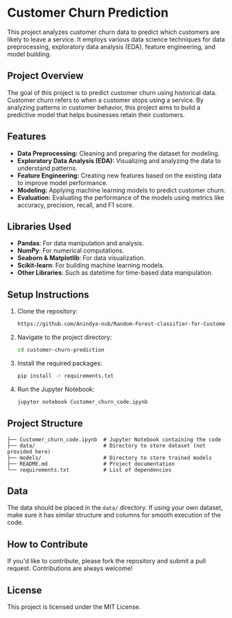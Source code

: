 
# Customer Churn Prediction

This project analyzes customer churn data to predict which customers are likely to leave a service. It employs various data science techniques for data preprocessing, exploratory data analysis (EDA), feature engineering, and model building.

## Project Overview

The goal of this project is to predict customer churn using historical data. Customer churn refers to when a customer stops using a service. By analyzing patterns in customer behavior, this project aims to build a predictive model that helps businesses retain their customers.

## Features

- **Data Preprocessing:** Cleaning and preparing the dataset for modeling.
- **Exploratory Data Analysis (EDA):** Visualizing and analyzing the data to understand patterns.
- **Feature Engineering:** Creating new features based on the existing data to improve model performance.
- **Modeling:** Applying machine learning models to predict customer churn.
- **Evaluation:** Evaluating the performance of the models using metrics like accuracy, precision, recall, and F1 score.

## Libraries Used

- **Pandas**: For data manipulation and analysis.
- **NumPy**: For numerical computations.
- **Seaborn & Matplotlib**: For data visualization.
- **Scikit-learn**: For building machine learning models.
- **Other Libraries**: Such as datetime for time-based data manipulation.

## Setup Instructions

1. Clone the repository:
   ```bash
   https://github.com/Anindya-nub/Random-Forest-classifier-for-Customer-Churn.git
   ```

2. Navigate to the project directory:
   ```bash
   cd customer-churn-prediction
   ```

3. Install the required packages:
   ```bash
   pip install -r requirements.txt
   ```

4. Run the Jupyter Notebook:
   ```bash
   jupyter notebook Customer_churn_code.ipynb
   ```

## Project Structure

```
├── Customer_churn_code.ipynb  # Jupyter Notebook containing the code
├── data/                      # Directory to store dataset (not provided here)
├── models/                    # Directory to store trained models
├── README.md                  # Project documentation
└── requirements.txt           # List of dependencies
```

## Data

The data should be placed in the `data/` directory. If using your own dataset, make sure it has similar structure and columns for smooth execution of the code.

## How to Contribute

If you'd like to contribute, please fork the repository and submit a pull request. Contributions are always welcome!

## License

This project is licensed under the MIT License.
